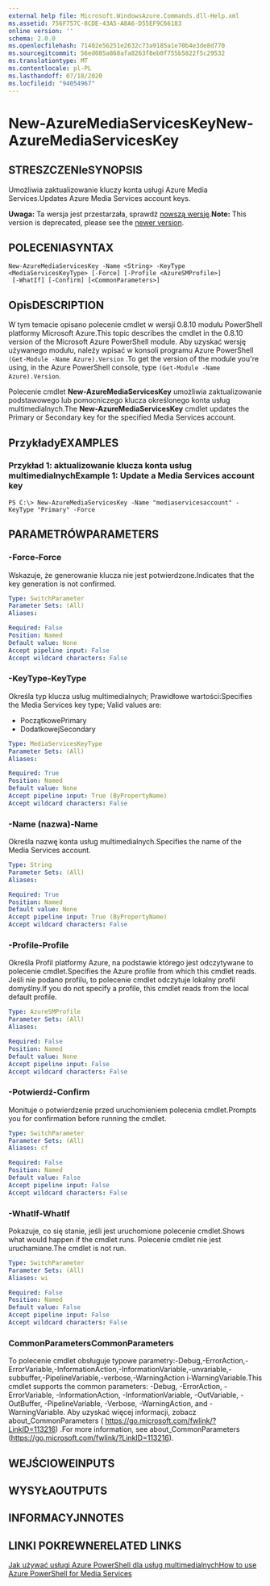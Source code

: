 ```yaml
---
external help file: Microsoft.WindowsAzure.Commands.dll-Help.xml
ms.assetid: 756F757C-8CDE-43A5-A8A6-D55EF9C66183
online version: ''
schema: 2.0.0
ms.openlocfilehash: 71402e56251e2632c73a9185a1e70b4e3de8d770
ms.sourcegitcommit: 56ed085a868afa8263f8eb0f755b5822f5c29532
ms.translationtype: MT
ms.contentlocale: pl-PL
ms.lasthandoff: 07/18/2020
ms.locfileid: "94054967"
---
```

# <span data-ttu-id="923d0-101">New-AzureMediaServicesKey</span><span class="sxs-lookup"><span data-stu-id="923d0-101">New-AzureMediaServicesKey</span></span>

## <span data-ttu-id="923d0-102">STRESZCZENIe</span><span class="sxs-lookup"><span data-stu-id="923d0-102">SYNOPSIS</span></span>
<span data-ttu-id="923d0-103">Umożliwia zaktualizowanie kluczy konta usługi Azure Media Services.</span><span class="sxs-lookup"><span data-stu-id="923d0-103">Updates Azure Media Services account keys.</span></span>

<span data-ttu-id="923d0-104">**Uwaga:** Ta wersja jest przestarzała, sprawdź [nowszą wersję](https://docs.microsoft.com/powershell/module/azurerm.media/?view=azurermps-5.4.0#media_services).</span><span class="sxs-lookup"><span data-stu-id="923d0-104">**Note:** This version is deprecated, please see the [newer version](https://docs.microsoft.com/powershell/module/azurerm.media/?view=azurermps-5.4.0#media_services).</span></span>

## <span data-ttu-id="923d0-105">POLECENIA</span><span class="sxs-lookup"><span data-stu-id="923d0-105">SYNTAX</span></span>

```
New-AzureMediaServicesKey -Name <String> -KeyType <MediaServicesKeyType> [-Force] [-Profile <AzureSMProfile>]
 [-WhatIf] [-Confirm] [<CommonParameters>]
```

## <span data-ttu-id="923d0-106">Opis</span><span class="sxs-lookup"><span data-stu-id="923d0-106">DESCRIPTION</span></span>
<span data-ttu-id="923d0-107">W tym temacie opisano polecenie cmdlet w wersji 0.8.10 modułu PowerShell platformy Microsoft Azure.</span><span class="sxs-lookup"><span data-stu-id="923d0-107">This topic describes the cmdlet in the 0.8.10 version of the Microsoft Azure PowerShell module.</span></span>
<span data-ttu-id="923d0-108">Aby uzyskać wersję używanego modułu, należy wpisać w konsoli programu Azure PowerShell `(Get-Module -Name Azure).Version` .</span><span class="sxs-lookup"><span data-stu-id="923d0-108">To get the version of the module you're using, in the Azure PowerShell console, type `(Get-Module -Name Azure).Version`.</span></span>

<span data-ttu-id="923d0-109">Polecenie cmdlet **New-AzureMediaServicesKey** umożliwia zaktualizowanie podstawowego lub pomocniczego klucza określonego konta usług multimedialnych.</span><span class="sxs-lookup"><span data-stu-id="923d0-109">The **New-AzureMediaServicesKey** cmdlet updates the Primary or Secondary key for the specified Media Services account.</span></span>

## <span data-ttu-id="923d0-110">Przykłady</span><span class="sxs-lookup"><span data-stu-id="923d0-110">EXAMPLES</span></span>

### <span data-ttu-id="923d0-111">Przykład 1: aktualizowanie klucza konta usług multimedialnych</span><span class="sxs-lookup"><span data-stu-id="923d0-111">Example 1: Update a Media Services account key</span></span>
```
PS C:\> New-AzureMediaServicesKey -Name "mediaservicesaccount" -KeyType "Primary" -Force
```

## <span data-ttu-id="923d0-112">PARAMETRÓW</span><span class="sxs-lookup"><span data-stu-id="923d0-112">PARAMETERS</span></span>

### <span data-ttu-id="923d0-113">-Force</span><span class="sxs-lookup"><span data-stu-id="923d0-113">-Force</span></span>
<span data-ttu-id="923d0-114">Wskazuje, że generowanie klucza nie jest potwierdzone.</span><span class="sxs-lookup"><span data-stu-id="923d0-114">Indicates that the key generation is not confirmed.</span></span>

```yaml
Type: SwitchParameter
Parameter Sets: (All)
Aliases: 

Required: False
Position: Named
Default value: None
Accept pipeline input: False
Accept wildcard characters: False
```

### <span data-ttu-id="923d0-115">-KeyType</span><span class="sxs-lookup"><span data-stu-id="923d0-115">-KeyType</span></span>
<span data-ttu-id="923d0-116">Określa typ klucza usług multimedialnych; Prawidłowe wartości:</span><span class="sxs-lookup"><span data-stu-id="923d0-116">Specifies the Media Services key type; Valid values are:</span></span>
  
- <span data-ttu-id="923d0-117">Początkowe</span><span class="sxs-lookup"><span data-stu-id="923d0-117">Primary</span></span>
- <span data-ttu-id="923d0-118">Dodatkowej</span><span class="sxs-lookup"><span data-stu-id="923d0-118">Secondary</span></span>

```yaml
Type: MediaServicesKeyType
Parameter Sets: (All)
Aliases: 

Required: True
Position: Named
Default value: None
Accept pipeline input: True (ByPropertyName)
Accept wildcard characters: False
```

### <span data-ttu-id="923d0-119">-Name (nazwa)</span><span class="sxs-lookup"><span data-stu-id="923d0-119">-Name</span></span>
<span data-ttu-id="923d0-120">Określa nazwę konta usług multimedialnych.</span><span class="sxs-lookup"><span data-stu-id="923d0-120">Specifies the name of the Media Services account.</span></span>

```yaml
Type: String
Parameter Sets: (All)
Aliases: 

Required: True
Position: Named
Default value: None
Accept pipeline input: True (ByPropertyName)
Accept wildcard characters: False
```

### <span data-ttu-id="923d0-121">-Profile</span><span class="sxs-lookup"><span data-stu-id="923d0-121">-Profile</span></span>
<span data-ttu-id="923d0-122">Określa Profil platformy Azure, na podstawie którego jest odczytywane to polecenie cmdlet.</span><span class="sxs-lookup"><span data-stu-id="923d0-122">Specifies the Azure profile from which this cmdlet reads.</span></span>
<span data-ttu-id="923d0-123">Jeśli nie podano profilu, to polecenie cmdlet odczytuje lokalny profil domyślny.</span><span class="sxs-lookup"><span data-stu-id="923d0-123">If you do not specify a profile, this cmdlet reads from the local default profile.</span></span>

```yaml
Type: AzureSMProfile
Parameter Sets: (All)
Aliases: 

Required: False
Position: Named
Default value: None
Accept pipeline input: False
Accept wildcard characters: False
```

### <span data-ttu-id="923d0-124">-Potwierdź</span><span class="sxs-lookup"><span data-stu-id="923d0-124">-Confirm</span></span>
<span data-ttu-id="923d0-125">Monituje o potwierdzenie przed uruchomieniem polecenia cmdlet.</span><span class="sxs-lookup"><span data-stu-id="923d0-125">Prompts you for confirmation before running the cmdlet.</span></span>

```yaml
Type: SwitchParameter
Parameter Sets: (All)
Aliases: cf

Required: False
Position: Named
Default value: False
Accept pipeline input: False
Accept wildcard characters: False
```

### <span data-ttu-id="923d0-126">-WhatIf</span><span class="sxs-lookup"><span data-stu-id="923d0-126">-WhatIf</span></span>
<span data-ttu-id="923d0-127">Pokazuje, co się stanie, jeśli jest uruchomione polecenie cmdlet.</span><span class="sxs-lookup"><span data-stu-id="923d0-127">Shows what would happen if the cmdlet runs.</span></span>
<span data-ttu-id="923d0-128">Polecenie cmdlet nie jest uruchamiane.</span><span class="sxs-lookup"><span data-stu-id="923d0-128">The cmdlet is not run.</span></span>

```yaml
Type: SwitchParameter
Parameter Sets: (All)
Aliases: wi

Required: False
Position: Named
Default value: False
Accept pipeline input: False
Accept wildcard characters: False
```

### <span data-ttu-id="923d0-129">CommonParameters</span><span class="sxs-lookup"><span data-stu-id="923d0-129">CommonParameters</span></span>
<span data-ttu-id="923d0-130">To polecenie cmdlet obsługuje typowe parametry:-Debug,-ErrorAction,-ErrorVariable,-InformationAction,-InformationVariable,-unvariable,-subbuffer,-PipelineVariable,-verbose,-WarningAction i-WarningVariable.</span><span class="sxs-lookup"><span data-stu-id="923d0-130">This cmdlet supports the common parameters: -Debug, -ErrorAction, -ErrorVariable, -InformationAction, -InformationVariable, -OutVariable, -OutBuffer, -PipelineVariable, -Verbose, -WarningAction, and -WarningVariable.</span></span> <span data-ttu-id="923d0-131">Aby uzyskać więcej informacji, zobacz about_CommonParameters ( https://go.microsoft.com/fwlink/?LinkID=113216) .</span><span class="sxs-lookup"><span data-stu-id="923d0-131">For more information, see about_CommonParameters (https://go.microsoft.com/fwlink/?LinkID=113216).</span></span>

## <span data-ttu-id="923d0-132">WEJŚCIOWE</span><span class="sxs-lookup"><span data-stu-id="923d0-132">INPUTS</span></span>

## <span data-ttu-id="923d0-133">WYSYŁA</span><span class="sxs-lookup"><span data-stu-id="923d0-133">OUTPUTS</span></span>

## <span data-ttu-id="923d0-134">INFORMACYJN</span><span class="sxs-lookup"><span data-stu-id="923d0-134">NOTES</span></span>

## <span data-ttu-id="923d0-135">LINKI POKREWNE</span><span class="sxs-lookup"><span data-stu-id="923d0-135">RELATED LINKS</span></span>

[<span data-ttu-id="923d0-136">Jak używać usługi Azure PowerShell dla usług multimedialnych</span><span class="sxs-lookup"><span data-stu-id="923d0-136">How to use Azure PowerShell for Media Services</span></span>](https://go.microsoft.com/fwlink/?LinkId=324179)



